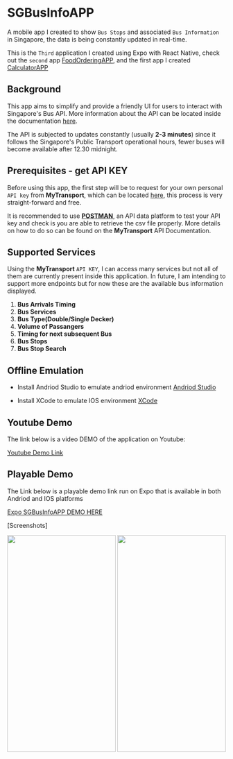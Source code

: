 # SGBusInfoAPP
A mobile app I created to show `Bus Stops` and associated `Bus Information` in Singapore, the data is being constantly updated in real-time.

This is the `Third` application I created using Expo with React Native, check out the `second` app [FoodOrderingAPP](https://github.com/RoninSanta/Mobile_Project_2-FoodOrderingAPP), and the first app I created [CalculatorAPP](https://github.com/RoninSanta/Mobile_Project_1-CalculatorAPP)

## Background
This app aims to simplify and provide a friendly UI for users to interact with Singapore's Bus API. More information about the API can be located inside the documentation [here](https://www.mytransport.sg/content/dam/datamall/datasets/LTA_DataMall_API_User_Guide.pdf). 

The API is subjected to updates constantly (usually **2-3 minutes**) since it follows the Singapore's Public Transport operational hours, fewer buses will become available after 12.30 midnight.

## Prerequisites - get API KEY
Before using this app, the first step will be to request for your own personal `API key` from **MyTransport**, which can be located [here](https://datamall.lta.gov.sg/content/datamall/en/dynamic-data.html), this process is very straight-forward and free.

It is recommended to use [**POSTMAN**](https://www.postman.com/), an API data platform to test your API key and check is you are able to retrieve the csv file properly. More details on how to do so can be found on the **MyTransport** API Documentation.

## Supported Services
Using the **MyTransport** `API KEY`, I can access many services but not all of them are currently present inside this application. In future, I am intending to support more endpoints but for now these are the available bus information displayed.

1. **Bus Arrivals Timing**
2. **Bus Services**
3. **Bus Type(Double/Single Decker)**
4. **Volume of Passangers**
5. **Timing for next subsequent Bus**
6. **Bus Stops**
7. **Bus Stop Search**

## Offline Emulation ##
- Install Andriod Studio to emulate andriod environment
[Andriod Studio](https://developer.android.com/studio)

- Install XCode to emulate IOS environment [XCode](https://developer.apple.com/xcode/)

## Youtube Demo ##
The link below is a video DEMO of the application on Youtube:

[Youtube Demo Link](https://www.youtube.com/watch?v=FMG_fYNQlNo&t=7s)

## Playable Demo ##
The Link below is a playable demo link run on Expo that is available in both Andriod and IOS platforms

[Expo SGBusInfoAPP DEMO HERE](https://snack.expo.dev/@joseph_shen/fyp-busarrivalapp?platform=ios)

[Screenshots]

<img src="https://github.com/RoninSanta/Mobile_Project_3-SGBusInfoAPP/assets/109457795/813cf2ea-d7b8-4258-a5f0-99f7d1e3b3b3" width="250" height="500">
<img src="https://github.com/RoninSanta/Mobile_Project_3-SGBusInfoAPP/assets/109457795/e09bea17-2de7-409e-8d3e-20468c7b25a9" width="250" height="500">
